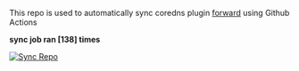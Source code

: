 This repo is used to automatically sync coredns plugin [forward](https://github.com/QZLin/forward) using Github Actions

**sync job ran [138] times**

[![Sync Repo](https://github.com/QZLin/coredns-extract/actions/workflows/sync.yaml/badge.svg)](https://github.com/QZLin/coredns-extract/actions/workflows/sync.yaml)
